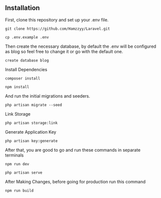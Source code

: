 
## Installation

First, clone this repository and set up your .env file.

```
git clone https://github.com/Hamzzyy/Laravel.git
```
```
cp .env.example .env
```
Then create the necessary database, by default the .env will be configured as blog so feel free to change it or go with the default one.


```
create database blog
```
Install Dependencies


```
composer install
```
```
npm install
```


And run the initial migrations and seeders.

```
php artisan migrate --seed
```
Link Storage

```
php artisan storage:link
```
Generate Application Key
```
php artisan key:generate
```
After that, you are good to go and run these commands in separate terminals
```
npm run dev
```
```
php artisan serve
```
After Making Changes, before going for production run this command
```
npm run build
```
